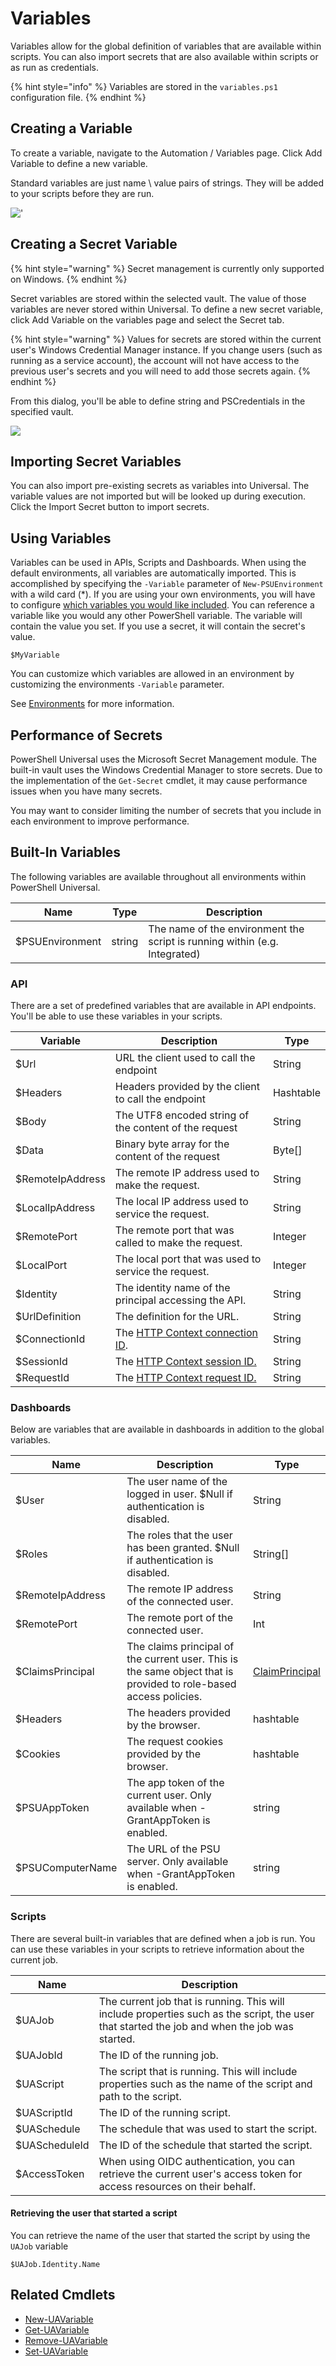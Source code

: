 # Variables

Variables allow for the global definition of variables that are available within scripts. You can also import secrets that are also available within scripts or as run as credentials.&#x20;

{% hint style="info" %}
Variables are stored in the `variables.ps1` configuration file.
{% endhint %}

## Creating a Variable&#x20;

To create a variable, navigate to the Automation / Variables page. Click Add Variable to define a new variable.&#x20;

Standard variables are just name \ value pairs of strings. They will be added to your scripts before they are run.&#x20;

!['](<../.gitbook/assets/image (14).png>)

## Creating a Secret Variable

{% hint style="warning" %}
Secret management is currently only supported on Windows.&#x20;
{% endhint %}

Secret variables are stored within the selected vault. The value of those variables are never stored within Universal. To define a new secret variable, click Add Variable on the variables page and select the Secret tab.&#x20;

{% hint style="warning" %}
Values for secrets are stored within the current user's Windows Credential Manager instance. If you change users (such as running as a service account), the account will not have access to the previous user's secrets and you will need to add those secrets again.
{% endhint %}

From this dialog, you'll be able to define string and PSCredentials in the specified vault.&#x20;

![](<../.gitbook/assets/image (11).png>)

## Importing Secret Variables

You can also import pre-existing secrets as variables into Universal. The variable values are not imported but will be looked up during execution. Click the Import Secret button to import secrets.&#x20;

## Using Variables

Variables can be used in APIs, Scripts and Dashboards. When using the default environments, all variables are automatically imported. This is accomplished by specifying the `-Variable` parameter of `New-PSUEnvironment` with a wild card (\*). If you are using your own environments, you will have to configure [which variables you would like included](https://docs.powershelluniversal.com/config/environments#variables). You can reference a variable like you would any other PowerShell variable. The variable will contain the value you set. If you use a secret, it will contain the secret's value. &#x20;

```
$MyVariable
```

You can customize which variables are allowed in an environment by customizing the environments `-Variable` parameter.&#x20;

See [Environments](../config/environments.md#variables) for more information.&#x20;

## Performance of Secrets

PowerShell Universal uses the Microsoft Secret Management module. The built-in vault uses the Windows Credential Manager to store secrets. Due to the implementation of the `Get-Secret` cmdlet, it may cause performance issues when you have many secrets.&#x20;

You may want to consider limiting the number of secrets that you include in each environment to improve performance.

## Built-In Variables

The following variables are available throughout all environments within PowerShell Universal.&#x20;

| Name            | Type   | Description                                                                |
| --------------- | ------ | -------------------------------------------------------------------------- |
| $PSUEnvironment | string | The name of the environment the script is running within (e.g. Integrated) |

### API

There are a set of predefined variables that are available in API endpoints. You'll be able to use these variables in your scripts.

| Variable         | Description                                                                                                                                                                                                     | Type      |
| ---------------- | --------------------------------------------------------------------------------------------------------------------------------------------------------------------------------------------------------------- | --------- |
| $Url             | URL the client used to call the endpoint                                                                                                                                                                        | String    |
| $Headers         | Headers provided by the client to call the endpoint                                                                                                                                                             | Hashtable |
| $Body            | The UTF8 encoded string of the content of the request                                                                                                                                                           | String    |
| $Data            | Binary byte array for the content of the request                                                                                                                                                                | Byte\[]   |
| $RemoteIpAddress | The remote IP address used to make the request.                                                                                                                                                                 | String    |
| $LocalIpAddress  | The local IP address used to service the request.                                                                                                                                                               | String    |
| $RemotePort      | The remote port that was called to make the request.                                                                                                                                                            | Integer   |
| $LocalPort       | The local port that was used to service the request.                                                                                                                                                            | Integer   |
| $Identity        | The identity name of the principal accessing the API.                                                                                                                                                           | String    |
| $UrlDefinition   | The definition for the URL.                                                                                                                                                                                     | String    |
| $ConnectionId    | The [HTTP Context connection ID](https://docs.microsoft.com/en-us/dotnet/api/microsoft.aspnetcore.http.connectioninfo.id?view=aspnetcore-6.0#Microsoft\_AspNetCore\_Http\_ConnectionInfo\_Id).                  | String    |
| $SessionId       | The [HTTP Context session ID.](https://docs.microsoft.com/en-us/dotnet/api/microsoft.aspnetcore.http.isession.id?view=aspnetcore-6.0#Microsoft\_AspNetCore\_Http\_ISession\_Id)                                 | String    |
| $RequestId       | The [HTTP Context request ID.](https://docs.microsoft.com/en-us/dotnet/api/microsoft.aspnetcore.http.httpcontext.traceidentifier?view=aspnetcore-6.0#Microsoft\_AspNetCore\_Http\_HttpContext\_TraceIdentifier) | String    |

### Dashboards

Below are variables that are available in dashboards in addition to the global variables.

| Name             | Description                                                                                                       | Type                                                                |
| ---------------- | ----------------------------------------------------------------------------------------------------------------- | ------------------------------------------------------------------- |
| $User            | The user name of the logged in user. $Null if authentication is disabled.                                         | String                                                              |
| $Roles           | The roles that the user has been granted. $Null if authentication is disabled.                                    | String\[]                                                           |
| $RemoteIpAddress | The remote IP address of the connected user.                                                                      | String                                                              |
| $RemotePort      | The remote port of the connected user.                                                                            | Int                                                                 |
| $ClaimsPrincipal | The claims principal of the current user. This is the same object that is provided to role-based access policies. | [ClaimPrincipal](../userinterfaces/dashboards/role-based-access.md) |
| $Headers         | The headers provided by the browser.                                                                              | hashtable                                                           |
| $Cookies         | The request cookies provided by the browser.                                                                      | hashtable                                                           |
| $PSUAppToken     | The app token of the current user. Only available when -GrantAppToken is enabled.                                 | string                                                              |
| $PSUComputerName | The URL of the PSU server. Only available when -GrantAppToken is enabled.                                         | string                                                              |

### Scripts

There are several built-in variables that are defined when a job is run. You can use these variables in your scripts to retrieve information about the current job.

| Name          | Description                                                                                                                                   |
| ------------- | --------------------------------------------------------------------------------------------------------------------------------------------- |
| $UAJob        | The current job that is running. This will include properties such as the script, the user that started the job and when the job was started. |
| $UAJobId      | The ID of the running job.                                                                                                                    |
| $UAScript     | The script that is running. This will include properties such as the name of the script and path to the script.                               |
| $UAScriptId   | The ID of the running script.                                                                                                                 |
| $UASchedule   | The schedule that was used to start the script.                                                                                               |
| $UAScheduleId | The ID of the schedule that started the script.                                                                                               |
| $AccessToken  | When using OIDC authentication, you can retrieve the current user's access token for access resources on their behalf.                        |

#### Retrieving the user that started a script

You can retrieve the name of the user that started the script by using the `UAJob` variable

```
$UAJob.Identity.Name
```

## Related Cmdlets

* [New-UAVariable](../cmdlets/Universal/New-UAVariable.md)
* [Get-UAVariable](../cmdlets/Universal/Get-UAVariable.md)
* [Remove-UAVariable](../cmdlets/Universal/Remove-UAVariable.md)
* [Set-UAVariable](../cmdlets/Universal/Set-UAVariable.md)

